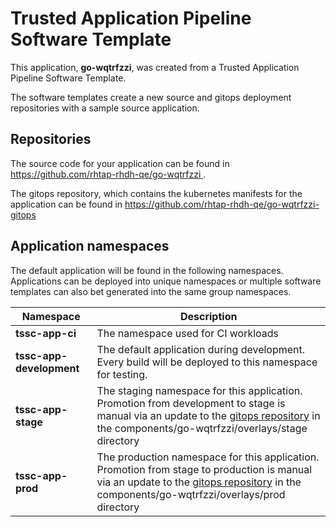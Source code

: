 # Trusted Application Pipeline Software Template

This application, **go-wqtrfzzi**, was created from a Trusted Application Pipeline Software Template.

The software templates create a new source and gitops deployment repositories with a sample source application. 

## Repositories

The source code for your application can be found in [https://github.com/rhtap-rhdh-qe/go-wqtrfzzi ](https://github.com/rhtap-rhdh-qe/go-wqtrfzzi ).
 
The gitops repository, which contains the kubernetes manifests for the application can be found in 
[https://github.com/rhtap-rhdh-qe/go-wqtrfzzi-gitops ](https://github.com/rhtap-rhdh-qe/go-wqtrfzzi-gitops ) 

## Application namespaces 

The default application will be found in the following namespaces. Applications can be deployed into unique namespaces or multiple software templates can also bet generated into the same group namespaces.  

|  Namespace   |  Description   |  
| -------- | -------- |
| **tssc-app-ci** | The namespace used for CI workloads |
| **tssc-app-development** | The default application during development. Every build will be deployed to this namespace for testing. |
| **tssc-app-stage** | The staging namespace for this application. Promotion from development to stage is manual via an update to the [gitops repository](https://github.com/rhtap-rhdh-qe/go-wqtrfzzi-gitops ) in the components/go-wqtrfzzi/overlays/stage directory |
| **tssc-app-prod** | The production namespace for this application. Promotion from stage to production is manual via an update to the [gitops repository](https://github.com/rhtap-rhdh-qe/go-wqtrfzzi-gitops ) in the components/go-wqtrfzzi/overlays/prod directory |